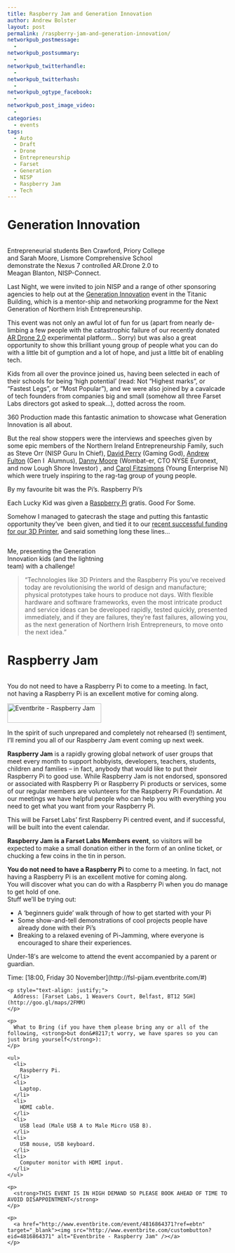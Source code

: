 ```yaml
---
title: Raspberry Jam and Generation Innovation
author: Andrew Bolster
layout: post
permalink: /raspberry-jam-and-generation-innovation/
networkpub_postmessage:
  - 
networkpub_postsummary:
  - 
networkpub_twitterhandle:
  - 
networkpub_twitterhash:
  - 
networkpub_ogtype_facebook:
  - 
networkpub_post_image_video:
  - 
categories:
  - events
tags:
  - Auto
  - Draft
  - Drone
  - Entrepreneurship
  - Farset
  - Generation
  - NISP
  - Raspberry Jam
  - Tech
---
```

# Generation Innovation

<div id="attachment_873" style="width: 372px" class="wp-caption alignright">
  <a href="http://i1.wp.com/farsetlabs.org.uk/blog/wp-content/uploads/2012/11/GenerationInnovationEvent3.jpg"><img class=" wp-image-873  " title="Top entrepreneurs inspire next generation" src="http://i1.wp.com/farsetlabs.org.uk/blog/wp-content/uploads/2012/11/GenerationInnovationEvent3.jpg?resize=362%2C337" alt="" data-recalc-dims="1" /></a><p class="wp-caption-text">
    Entrepreneurial students Ben Crawford, Priory College and Sarah Moore, Lismore Comprehensive School demonstrate the Nexus 7 controlled AR.Drone 2.0 to Meagan Blanton, NISP-Connect.
  </p>
</div>

Last Night, we were invited to join NISP and a range of other sponsoring agencies to help out at the [Generation Innovation][1] event in the Titanic Building, which is a mentor-ship and networking programme for the Next Generation of Northern Irish Entrepreneurship.

This event was not only an awful lot of fun for us (apart from nearly de-limbing a few people with the catastrophic failure of our recently donated [AR Drone 2.0][2] experimental platform&#8230; Sorry) but was also a great opportunity to show this brilliant young group of people what you can do with a little bit of gumption and a lot of hope, and just a little bit of enabling tech.

Kids from all over the province joined us, having been selected in each of their schools for being &#8216;high potential&#8217; (read: Not &#8220;Highest marks&#8221;, or &#8220;Fastest Legs&#8221;, or &#8220;Most Popular&#8221;), and we were also joined by a cavalcade of tech founders from companies big and small (somehow all three Farset Labs directors got asked to speak&#8230;), dotted across the room.

<span class='embed-youtube' style='text-align:center; display: block;'></span>

360 Production made this fantastic animation to showcase what Generation Innovation is all about.

But the real show stoppers were the interviews and speeches given by some epic members of the Northern Ireland Entrepreneurship Family, such as Steve Orr (NISP Guru In Chief), [David Perry][3] (Gaming God), [Andrew Fulton][4] (Gen I  Alumnus), [Danny Moore][5] (Wombat-er, CTO NYSE Euronext, and now Lough Shore Investor) , and [Carol Fitzsimons][5] (Young Enterprise NI) which were truely inspiring to the rag-tag group of young people.

By my favourite bit was the Pi&#8217;s. Raspberry Pi&#8217;s

Each Lucky Kid was given a [Raspberry Pi][6] gratis. Good For Some.

Somehow I managed to gatecrash the stage and putting this fantastic opportunity they&#8217;ve  been given, and tied it to our [recent successful funding for our 3D Printer][7], and said something long these lines&#8230;

<div id="attachment_874" style="width: 250px" class="wp-caption alignleft">
  <a href="http://i1.wp.com/farsetlabs.org.uk/blog/wp-content/uploads/2012/11/9H0A1952.jpg"><img class=" wp-image-874 " title="Bolster waxing Lyrical" src="http://i1.wp.com/farsetlabs.org.uk/blog/wp-content/uploads/2012/11/9H0A1952.jpg?resize=240%2C180" alt="" data-recalc-dims="1" /></a><p class="wp-caption-text">
    Me, presenting the Generation Innovation kids (and the lightning team) with a challenge!
  </p>
</div>

> &#8220;Technologies like 3D Printers and the Raspberry Pis you’ve received today are revolutionising the world of design and manufacture; physical prototypes take hours to produce not days. With flexible hardware and software frameworks, even the most intricate product and service ideas can be developed rapidly, tested quickly, presented immediately, and if they are failures, they&#8217;re fast failures, allowing you, as the next generation of Northern Irish Entrepreneurs, to move onto the next idea.&#8221;

# Raspberry Jam

<div id="attachment_864" style="width: 475px" class="wp-caption alignleft">
  <a href="http://teachcomputing.wordpress.com/2012/05/30/whats-a-raspberry-jam/"><img class="size-full wp-image-864 " title="Come to a Raspberry Jam" src="http://i2.wp.com/farsetlabs.org.uk/blog/wp-content/uploads/2012/11/screen-shot-2012-05-30-at-22-54-321.png?fit=465%2C178" alt="" data-recalc-dims="1" /></a><p class="wp-caption-text">
    You do not need to have a Raspberry Pi to come to a meeting. In fact, not having a Raspberry Pi is an excellent motive for coming along.
  </p>
</div>

<a href="http://www.eventbrite.com/event/4816864371?ref=ebtn" target="_blank"><img class="alignright" src="http://www.eventbrite.com/custombutton?eid=4816864371" alt="Eventbrite - Raspberry Jam" width="214" height="44" /></a>

In the spirit of such unprepared and completely not rehearsed (!) sentiment, I&#8217;ll remind you all of our Raspberry Jam event coming up next week.

**Raspberry Jam** is a rapidly growing global network of user groups that meet every month to support hobbyists, developers, teachers, students, children and families – in fact, anybody that would like to put their Raspberry Pi to good use. While Raspberry Jam is not endorsed, sponsored or associated with Raspberry Pi or Raspberry Pi products or services, some of our regular members are volunteers for the Raspberry Pi Foundation. At our meetings we have helpful people who can help you with everything you need to get what you want from your Raspberry Pi.

This will be Farset Labs&#8217; first Raspberry Pi centred event, and if successful, will be built into the event calendar.

**Raspberry Jam is a Farset Labs Members event**, so visitors will be expected to make a small donation either in the form of an online ticket, or chucking a few coins in the tin in person.

<div>
  <strong>You do not need to have a Raspberry Pi</strong> to come to a meeting. In fact, not having a Raspberry Pi is an excellent motive for coming along.
</div>

<div>
</div>

<div>
  You will discover what you can do with a Raspberry Pi when you do manage to get hold of one.
</div>

<div>
</div>

<div>
  Stuff we&#8217;ll be trying out:
</div>

<div>
  <ul>
    <li>
      A &#8216;beginners guide&#8217; walk through of how to get started with your Pi
    </li>
    <li>
      Some show-and-tell demonstrations of cool projects people have already done with their Pi&#8217;s
    </li>
    <li>
      Breaking to a relaxed evening of Pi-Jamming, where everyone is encouraged to share their experiences.
    </li>
  </ul>
  
  <div>
    Under-18&#8242;s are welcome to attend the event accompanied by a parent or guardian.
  </div>
  
  <div>
    <p>
      Time: [18:00, Friday 30 November](http://fsl-pijam.eventbrite.com/#)
    </p>
    
    <p style="text-align: justify;">
      Address: [Farset Labs, 1 Weavers Court, Belfast, BT12 5GH](http://goo.gl/maps/2FMM)
    </p>
    
    <p>
      What to Bring (if you have them please bring any or all of the following, <strong>but don&#8217;t worry, we have spares so you can just bring yourself</strong>):
    </p>
    
    <ul>
      <li>
        Raspberry Pi.
      </li>
      <li>
        Laptop.
      </li>
      <li>
        HDMI cable.
      </li>
      <li>
        USB lead (Male USB A to Male Micro USB B).
      </li>
      <li>
        USB mouse, USB keyboard.
      </li>
      <li>
        Computer monitor with HDMI input.
      </li>
    </ul>
    
    <p>
      <strong>THIS EVENT IS IN HIGH DEMAND SO PLEASE BOOK AHEAD OF TIME TO AVOID DISAPPOINTMENT</strong>
    </p>
    
    <p>
      <a href="http://www.eventbrite.com/event/4816864371?ref=ebtn" target="_blank"><img src="http://www.eventbrite.com/custombutton?eid=4816864371" alt="Eventbrite - Raspberry Jam" /></a>
    </p>
  </div>
</div>

&nbsp;

 [1]: http://www.nisp.co.uk/?p=560
 [2]: http://ardrone2.parrot.com/
 [3]: http://en.wikipedia.org/wiki/David_Perry_%28game_developer%29
 [4]: http://www.belfasttelegraph.co.uk/lifestyle/technology-gadgets/generation-innovation-hunt-for-young-people-to-shape-tomorrowrsquos-world-16227814.html
 [5]: https://twitter.com/dannymoore_ni
 [6]: http://www.raspberrypi.org/
 [7]: http://farsetlabs.org.uk/blog/you-did-it-our-3d-printer-is-in-the-post/ "You did it! Our 3D printer is in the post!"
